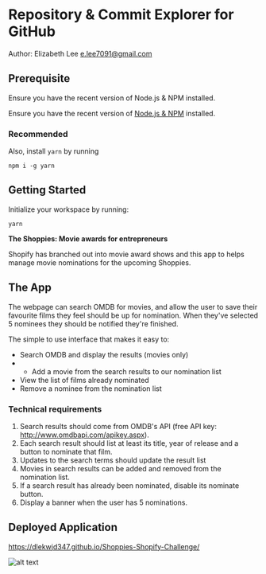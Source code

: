 # Repository & Commit Explorer for GitHub

Author: Elizabeth Lee e.lee7091@gmail.com

## Prerequisite

Ensure you have the recent version of Node.js & NPM installed.

Ensure you have the recent version of [Node.js & NPM](https://nodejs.org/en/download/) installed.

### Recommended

Also, install `yarn` by running

```
npm i -g yarn
```

## Getting Started

Initialize your workspace by running:

```
yarn
```

**The Shoppies: Movie awards for entrepreneurs**

Shopify has branched out into movie award shows and this app to helps manage movie nominations for the upcoming Shoppies.


## The App

The webpage can search OMDB for movies, and allow the user to save their favourite films they feel should be up for nomination. When they've selected 5 nominees they should be notified they're finished.

The simple to use interface that makes it easy to:
* Search OMDB and display the results (movies only)
* * Add a movie from the search results to our nomination list
* View the list of films already nominated
* Remove a nominee from the nomination list


### Technical requirements

1. Search results should come from OMDB's API (free API key: http://www.omdbapi.com/apikey.aspx).
2. Each search result should list at least its title, year of release and a button to nominate that film.
3. Updates to the search terms should update the result list
4. Movies in search results can be added and removed from the nomination list.
5. If a search result has already been nominated, disable its nominate button.
6. Display a banner when the user has 5 nominations.

## Deployed Application ##

https://dlekwjd347.github.io/Shoppies-Shopify-Challenge/

![alt text](public\shopifydemo.gif)